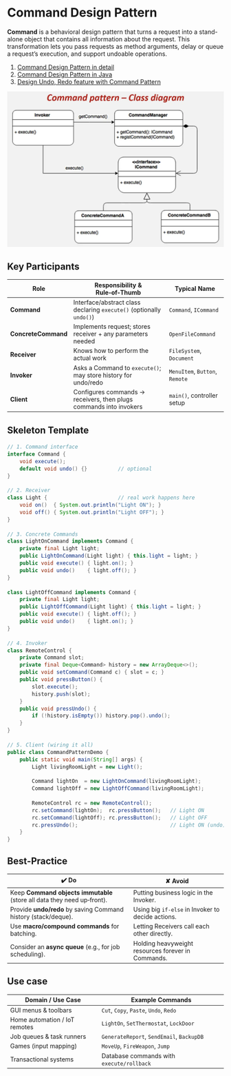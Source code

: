 # Command Design Pattern

**Command** is a behavioral design pattern that turns a request into a stand-alone object that contains all information about the request. This transformation lets you pass requests as method arguments, delay or queue a request’s execution, and support undoable operations.

1. [Command Design Pattern in detail](https://youtu.be/IEtwTB4Vt0E)
2. [Command Design Pattern in Java](https://medium.com/@akshatsharma0610/command-design-pattern-in-java-1b8bbb699ff7)
3. [Design Undo, Redo feature with Command Pattern](https://www.youtube.com/watch?v=E1lce5CWhE0)

![command_pattern_example.png](../../images/command_pattern_example.png)

## Key Participants

| Role | Responsibility & Rule‑of‑Thumb | Typical Name |
| --- | --- | --- |
| **Command** | Interface/abstract class declaring `execute()` (optionally `undo()`) | `Command`, `ICommand` |
| **ConcreteCommand** | Implements request; stores receiver + any parameters needed | `OpenFileCommand` |
| **Receiver** | Knows how to perform the actual work | `FileSystem`, `Document` |
| **Invoker** | Asks a Command to `execute()`; may store history for undo/redo | `MenuItem`, `Button`, `Remote` |
| **Client** | Configures commands → receivers, then plugs commands into invokers | `main()`, controller setup |

## Skeleton Template

```java
// 1. Command interface
interface Command {
    void execute();
    default void undo() {}          // optional
}

// 2. Receiver
class Light {                       // real work happens here
    void on()  { System.out.println("Light ON"); }
    void off() { System.out.println("Light OFF"); }
}

// 3. Concrete Commands
class LightOnCommand implements Command {
    private final Light light;
    public LightOnCommand(Light light) { this.light = light; }
    public void execute() { light.on(); }
    public void undo()    { light.off(); }
}

class LightOffCommand implements Command {
    private final Light light;
    public LightOffCommand(Light light) { this.light = light; }
    public void execute() { light.off(); }
    public void undo()    { light.on(); }
}

// 4. Invoker
class RemoteControl {
    private Command slot;
    private final Deque<Command> history = new ArrayDeque<>();
    public void setCommand(Command c) { slot = c; }
    public void pressButton() {
        slot.execute();
        history.push(slot);
    }
    public void pressUndo() {
        if (!history.isEmpty()) history.pop().undo();
    }
}

// 5. Client (wiring it all)
public class CommandPatternDemo {
    public static void main(String[] args) {
        Light livingRoomLight = new Light();

        Command lightOn  = new LightOnCommand(livingRoomLight);
        Command lightOff = new LightOffCommand(livingRoomLight);

        RemoteControl rc = new RemoteControl();
        rc.setCommand(lightOn);  rc.pressButton();   // Light ON
        rc.setCommand(lightOff); rc.pressButton();   // Light OFF
        rc.pressUndo();                              // Light ON (undo)
    }
}

```

## Best‑Practice

| ✔️ Do | ✘ Avoid |
| --- | --- |
| Keep **Command objects immutable** (store all data they need up‑front). | Putting business logic in the Invoker. |
| Provide **undo/redo** by saving Command history (stack/deque). | Using big `if‑else` in Invoker to decide actions. |
| Use **macro/compound commands** for batching. | Letting Receivers call each other directly. |
| Consider an **async queue** (e.g., for job scheduling). | Holding heavyweight resources forever in Commands. |

## Use case

| Domain / Use Case | Example Commands |
| --- | --- |
| GUI menus & toolbars | `Cut`, `Copy`, `Paste`, `Undo`, `Redo` |
| Home automation / IoT remotes | `LightOn`, `SetThermostat`, `LockDoor` |
| Job queues & task runners | `GenerateReport`, `SendEmail`, `BackupDB` |
| Games (input mapping) | `MoveUp`, `FireWeapon`, `Jump` |
| Transactional systems | Database commands with `execute/rollback` |
